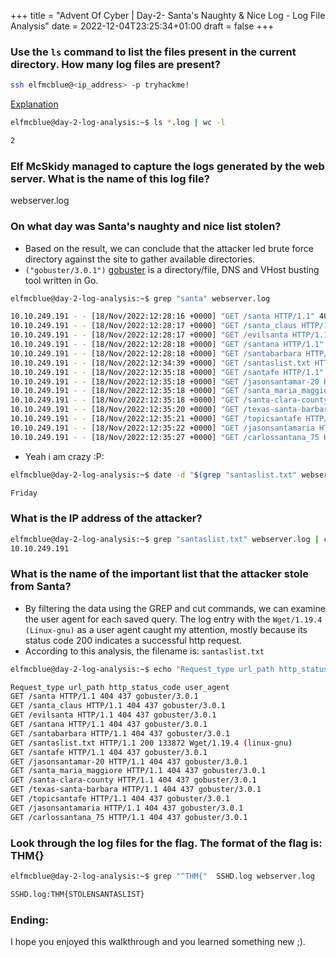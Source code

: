 +++
title = "Advent Of Cyber | Day-2- Santa's Naughty & Nice Log - Log File Analysis"
date = 2022-12-04T23:25:34+01:00
draft = false
+++


### Use the `ls` command to list the files present in the current directory. How many log files are present?

```bash
ssh elfmcblue@<ip_address> -p tryhackme!
```

[Explanation](https://explainshell.com/explain?cmd=ls+*.log+%7C+wc+-l#)

```bash
elfmcblue@day-2-log-analysis:~$ ls *.log | wc -l

2
```

### Elf McSkidy managed to capture the logs generated by the web server. What is the name of this log file?

webserver.log

### On what day was Santa's naughty and nice list stolen?

- Based on the result, we can conclude that the attacker led brute force directory against the site to gather available directories.
- `("gobuster/3.0.1")` [gobuster](https://github.com/OJ/gobuster.git) is a directory/file, DNS and VHost busting tool written in Go.

```bash
elfmcblue@day-2-log-analysis:~$ grep "santa" webserver.log

10.10.249.191 - - [18/Nov/2022:12:28:16 +0000] "GET /santa HTTP/1.1" 404 437 "-" "gobuster/3.0.1"
10.10.249.191 - - [18/Nov/2022:12:28:17 +0000] "GET /santa_claus HTTP/1.1" 404 437 "-" "gobuster/3.0.1"
10.10.249.191 - - [18/Nov/2022:12:28:17 +0000] "GET /evilsanta HTTP/1.1" 404 437 "-" "gobuster/3.0.1"
10.10.249.191 - - [18/Nov/2022:12:28:18 +0000] "GET /santana HTTP/1.1" 404 437 "-" "gobuster/3.0.1"
10.10.249.191 - - [18/Nov/2022:12:28:18 +0000] "GET /santabarbara HTTP/1.1" 404 437 "-" "gobuster/3.0.1"
10.10.249.191 - - [18/Nov/2022:12:34:39 +0000] "GET /santaslist.txt HTTP/1.1" 200 133872 "-" "Wget/1.19.4 (linux-gnu)"
10.10.249.191 - - [18/Nov/2022:12:35:18 +0000] "GET /santafe HTTP/1.1" 404 437 "-" "gobuster/3.0.1"
10.10.249.191 - - [18/Nov/2022:12:35:18 +0000] "GET /jasonsantamar-20 HTTP/1.1" 404 437 "-" "gobuster/3.0.1"
10.10.249.191 - - [18/Nov/2022:12:35:18 +0000] "GET /santa_maria_maggiore HTTP/1.1" 404 437 "-" "gobuster/3.0.1"
10.10.249.191 - - [18/Nov/2022:12:35:18 +0000] "GET /santa-clara-county HTTP/1.1" 404 437 "-" "gobuster/3.0.1"
10.10.249.191 - - [18/Nov/2022:12:35:20 +0000] "GET /texas-santa-barbara HTTP/1.1" 404 437 "-" "gobuster/3.0.1"
10.10.249.191 - - [18/Nov/2022:12:35:21 +0000] "GET /topicsantafe HTTP/1.1" 404 437 "-" "gobuster/3.0.1"
10.10.249.191 - - [18/Nov/2022:12:35:22 +0000] "GET /jasonsantamaria HTTP/1.1" 404 437 "-" "gobuster/3.0.1"
10.10.249.191 - - [18/Nov/2022:12:35:27 +0000] "GET /carlossantana_75 HTTP/1.1" 404 437 "-" "gobuster/3.0.1"
```

- Yeah i am crazy :P:

```bash
elfmcblue@day-2-log-analysis:~$ date -d "$(grep "santaslist.txt" webserver.log | cut -d' ' -f4 | sed 's/\[//g' | cut -d'/' -f1,2 | sed 's/\// /g')"  +%A

Friday
```

### What is the IP address of the attacker?

```bash
elfmcblue@day-2-log-analysis:~$ grep "santaslist.txt" webserver.log | cut -d' ' -f1
10.10.249.191
```

### What is the name of the important list that the attacker stole from Santa?

- By filtering the data using the GREP and cut commands, we can examine the user agent for each saved query. The log entry with the `Wget/1.19.4 (Linux-gnu)` as a user agent caught my attention, mostly because its status code 200 indicates a successful http request.
- According to this analysis, the filename is: `santaslist.txt`

```bash
elfmcblue@day-2-log-analysis:~$ echo "Request_type url_path http_status_code user_agent" && grep "santa" webserver.log | cut -d'"' -f2,3,6 | sed 's/"//g'

Request_type url_path http_status_code user_agent
GET /santa HTTP/1.1 404 437 gobuster/3.0.1
GET /santa_claus HTTP/1.1 404 437 gobuster/3.0.1
GET /evilsanta HTTP/1.1 404 437 gobuster/3.0.1
GET /santana HTTP/1.1 404 437 gobuster/3.0.1
GET /santabarbara HTTP/1.1 404 437 gobuster/3.0.1
GET /santaslist.txt HTTP/1.1 200 133872 Wget/1.19.4 (linux-gnu)
GET /santafe HTTP/1.1 404 437 gobuster/3.0.1
GET /jasonsantamar-20 HTTP/1.1 404 437 gobuster/3.0.1
GET /santa_maria_maggiore HTTP/1.1 404 437 gobuster/3.0.1
GET /santa-clara-county HTTP/1.1 404 437 gobuster/3.0.1
GET /texas-santa-barbara HTTP/1.1 404 437 gobuster/3.0.1
GET /topicsantafe HTTP/1.1 404 437 gobuster/3.0.1
GET /jasonsantamaria HTTP/1.1 404 437 gobuster/3.0.1
GET /carlossantana_75 HTTP/1.1 404 437 gobuster/3.0.1

```

### Look through the log files for the flag. The format of the flag is: THM{}

```bash
elfmcblue@day-2-log-analysis:~$ grep "^THM{"  SSHD.log webserver.log

SSHD.log:THM{STOLENSANTASLIST}
```

### Ending:

I hope you enjoyed this walkthrough and you learned something new ;).

